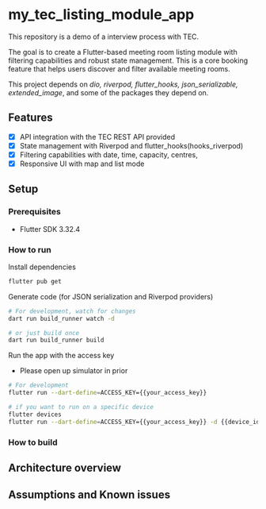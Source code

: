 # my_tec_listing_module_app

This repository is a demo of a interview process with TEC. 

The goal is to create a Flutter-based meeting room listing module with filtering capabilities and robust state management. This is a core booking feature that helps users discover and filter available meeting rooms.

This project depends on *dio, riverpod, flutter_hooks, json_serializable, extended_image*, and some of the packages they depend on.

## Features
- [x] API integration with the TEC REST API provided
- [x] State management with Riverpod and flutter_hooks(hooks_riverpod)  
- [x] Filtering capabilities with date, time, capacity, centres,
- [x] Responsive UI with map and list mode

## Setup

### Prerequisites

- Flutter SDK 3.32.4

### How to run

Install dependencies

```bash
flutter pub get
```

Generate code (for JSON serialization and Riverpod providers)

```bash
# For development, watch for changes
dart run build_runner watch -d

# or just build once
dart run build_runner build
```

Run the app with the access key

- Please open up simulator in prior

```bash
# For development
flutter run --dart-define=ACCESS_KEY={{your_access_key}}

# if you want to run on a specific device
flutter devices
flutter run --dart-define=ACCESS_KEY={{your_access_key}} -d {{device_id}}
```

### How to build

## Architecture overview


## Assumptions and Known issues